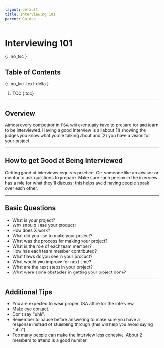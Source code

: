 ```yaml
---
layout: default
title: Interviewing 101
parent: Guides
---
```


# Interviewing 101
{: .no_toc }

## Table of Contents
{: .no_toc .text-delta }

1. TOC
{:toc}

---

## Overview

Almost every competitor in TSA will eventually have to prepare for and learn to be interviewed. Having a good interview is all about (1) showing the judges you know what you're talking about and (2) you have a vision for your project.

---

## How to get Good at Being Interviewed

Getting good at interviews requires practice. Get someone like an advisor or mentor to ask questions to prepare. Make sure each person in the interview has a role for what they'll discuss; this helps avoid having people speak over each other.

---

## Basic Questions

- What is your project?
- Why should I use your product?
- How does X work?
- What did you use to make your project?
- What was the process for making your project?
- What is the role of each team member?
- How has each team member contributed?
- What flaws do you see in your product?
- What would you improve for next time?
- What are the next steps in your project?
- What were some obstacles in getting your project done?

---

## Additional Tips

- You are expected to wear proper TSA attire for the interview.
- Make eye contact.
- Don't say "uhh".
- Remember to pause before answering to make sure you have a response instead of stumbling through (this will help you avoid saying "uhh").
- Too many people can make the interview less cohesive. About 2 members to attend is a good number.
